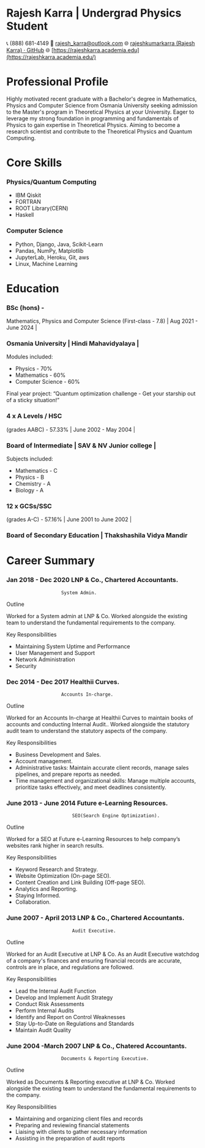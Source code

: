 # Rajesh Karra | Undergrad Physics Student
📞 (888) 681-4149 
📧 [rajesh_karra@outlook.com](rajesh_karra@outlook.com)
🌐 [rajeshkumarkarra (Rajesh Karra) · GitHub](https://github.com/rajeshkumarkarra)
🌐 [https://rajeshkarra.academia.edu](https://rajeshkarra.academia.edu/)


# Professional Profile

Highly motivated recent graduate with a Bachelor's degree in Mathematics, Physics and Computer Science from Osmania University seeking admission to the Master's program in Theoretical Physics at your University. Eager to leverage my strong foundation in programming and fundamentals of Physics  to gain expertise in Theoretical Physics. Aiming to become a research scientist and contribute to the Theoretical Physics and Quantum Computing.

# Core Skills

### Physics/Quantum Computing					
* IBM Qiskit							
* FORTRAN							 
* ROOT Library(CERN)						 
* Haskell
### Computer Science
* Python, Django, Java, Scikit-Learn
* Pandas, NumPy, Matplotlib
* JupyterLab, Heroku, Git, aws
* Linux, Machine Learning 								



# Education

### BSc (hons) - 
Mathematics, Physics and Computer Science (First-class - 7.8) 
| Aug 2021 - June 2024 |
### Osmania University | Hindi Mahavidyalaya |
Modules included:
* Physics - 70%
* Mathematics - 60%
* Computer Science - 60%

Final year project: “Quantum optimization challenge - Get your starship out of a sticky situation!”

### 4 x A Levels / HSC  
(grades AABC) - 57.33% 
| June 2002 - May 2004 |
### Board of Intermediate | SAV & NV Junior college | 
Subjects included:
* Mathematics - C
* Physics - B
* Chemistry - A
* Biology - A

### 12 x GCSs/SSC 
(grades A-C) - 57.16% 
| June 2001 to June 2002 |
### Board of Secondary Education | Thakshashila Vidya Mandir

# Career Summary


### Jan 2018 - Dec 2020				LNP & Co., Chartered Accountants.
						System Admin.

Outline

Worked for a System admin at LNP & Co. Worked alongside the existing team to understand the fundamental requirements to the company.

Key Responsibilities
* Maintaining System Uptime and Performance
* User Management and Support
* Network Administration
* Security

### Dec 2014 - Dec 2017				Healthii Curves.
						Accounts In-charge.

Outline

Worked for an Accounts In-charge at Healthii Curves to maintain books of accounts and conducting Internal Audit.. Worked alongside the statutory audit team to understand the statutory aspects of  the company.

Key Responsibilities
* Business Development and Sales.
* Account management.
* Administrative tasks: Maintain accurate client records, manage sales pipelines, and prepare reports as needed.
* Time management and organizational skills: Manage multiple accounts, prioritize tasks effectively, and meet deadlines consistently.


### June  2013 - June 2014				Future e-Learning Resources.
							SEO(Search Engine Optimization).

Outline

Worked for a SEO at Future e-Learning Resources to help company’s websites rank higher in search results.  

Key Responsibilities
* Keyword Research and Strategy.
* Website Optimization (On-page SEO).
* Content Creation and Link Building (Off-page SEO).
* Analytics and Reporting.
* Staying Informed.
* Collaboration.



### June 2007 - April 2013				LNP & Co., Chartered Accountants.
							Audit Executive.

Outline

Worked for an Audit Executive at LNP & Co. As an Audit Executive watchdog of a company's finances and ensuring financial records are accurate, controls are in place, and regulations are followed.  


Key Responsibilities
* Lead the Internal Audit Function
* Develop and Implement Audit Strategy
* Conduct Risk Assessments
* Perform Internal Audits
* Identify and Report on Control Weaknesses
* Stay Up-to-Date on Regulations and Standards
* Maintain Audit Quality


### June 2004 -March 2007			LNP & Co., Chatered Accountants.
						Documents & Reporting Executive.

Outline

Worked as Documents & Reporting executive at LNP & Co. Worked alongside the existing team to understand the fundamental requirements to the company.

Key Responsibilities
* Maintaining and organizing client files and records 
* Preparing and reviewing financial statements 
* Liaising with clients to gather necessary information 
* Assisting in the preparation of audit reports


